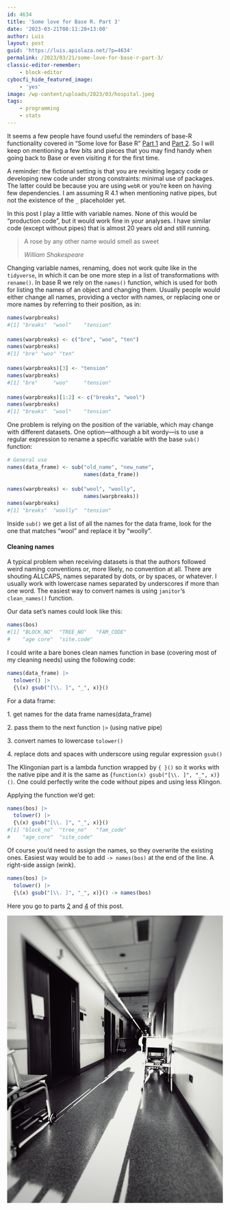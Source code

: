 ```yaml
---
id: 4634
title: 'Some love for Base R. Part 3'
date: '2023-03-21T08:11:28+13:00'
author: Luis
layout: post
guid: 'https://luis.apiolaza.net/?p=4634'
permalink: /2023/03/21/some-love-for-base-r-part-3/
classic-editor-remember:
    - block-editor
cybocfi_hide_featured_image:
    - 'yes'
image: /wp-content/uploads/2023/03/hospital.jpeg
tags:
    - programming
    - stats
---
```


It seems a few people have found useful the reminders of base-R functionality covered in “Some love for Base R” [Part 1](https://luis.apiolaza.net/2023/03/18/some-love-for-base-r-part-1/) and [Part 2](https://luis.apiolaza.net/2023/03/18/some-love-for-base-r-part-2/). So I will keep on mentioning a few bits and pieces that you may find handy when going back to Base or even visiting it for the first time.

A reminder: the fictional setting is that you are revisiting legacy code or developing new code under strong constraints: minimal use of packages. The latter could be because you are using `webR` or you’re keen on having few dependencies. I am assuming R 4.1 when mentioning native pipes, but not the existence of the `_` placeholder yet.

In this post I play a little with variable names. None of this would be “production code”, but it would work fine in your analyses. I have similar code (except without pipes) that is almost 20 years old and still running.

> A rose by any other name would smell as sweet
> 
> <cite>William Shakespeare</cite>

Changing variable names, renaming, does not work quite like in the `tidyverse`, in which it can be one more step in a list of transformations with `rename()`. In base R we rely on the `names()` function, which is used for both for listing the names of an object and changing them. Usually people would either change all names, providing a vector with names, or replacing one or more names by referring to their position, as in:

```R
names(warpbreaks)
#[1] "breaks"  "wool"    "tension"

names(warpbreaks) <- c("bre", "woo", "ten")
names(warpbreaks)
#[1] "bre" "woo" "ten"

names(warpbreaks)[3] <- "tension"
names(warpbreaks)
#[1] "bre"     "woo"     "tension"

names(warpbreaks)[1:2] <- c("breaks", "wool")
names(warpbreaks)
#[1] "breaks"  "wool"    "tension"
```

One problem is relying on the position of the variable, which may change with different datasets. One option—although a bit wordy—is to use a regular expression to rename a specific variable with the base `sub()` function:

```R
# General use
names(data_frame) <- sub("old_name", "new_name", 
                         names(data_frame))

names(warpbreaks) <- sub("wool", "woolly", 
                         names(warpbreaks))
names(warpbreaks)
#[1] "breaks"  "woolly"  "tension"
```

Inside `sub()` we get a list of all the names for the data frame, look for the one that matches “wool” and replace it by “woolly”.

#### Cleaning names

A typical problem when receiving datasets is that the authors followed weird naming conventions or, more likely, no convention at all. There are shouting ALLCAPS, names separated by dots, or by spaces, or whatever. I usually work with lowercase names separated by underscores if more than one word. The easiest way to convert names is using `janitor`‘s `clean_names()` function.

Our data set’s names could look like this:

```R
names(bos)
#[1] "BLOCK_NO"  "TREE_NO"   "FAM_CODE"  
#    "age core"  "site.code"
```

I could write a bare bones clean names function in base (covering most of my cleaning needs) using the following code:

```R
names(data_frame) |> 
  tolower() |> 
  {\(x) gsub("[\\. ]", "_", x)}()
```

For a data frame:

1\. get names for the data frame names(data\_frame)

2\. pass them to the next function `|>` (using native pipe)

3\. convert names to lowercase `tolower()`

4\. replace dots and spaces with underscore using regular expression `gsub()`

The Klingonian part is a lambda function wrapped by `{ }()` so it works with the native pipe and it is the same as {`function(x) gsub("[\\. ]", "_", x)}()`. One could perfectly write the code without pipes and using less Klingon.

Applying the function we’d get:

```R
names(bos) |> 
  tolower() |> 
  {\(x) gsub("[\\. ]", "_", x)}()
#[1] "block_no"  "tree_no"   "fam_code"  
#    "age_core"  "site_code"
```

Of course you’d need to assign the names, so they overwrite the existing ones. Easiest way would be to add `-> names(bos)` at the end of the line. A right-side assign (wink).

```R
names(bos) |> 
  tolower() |> 
  {\(x) gsub("[\\. ]", "_", x)}() -> names(bos)
```

Here you go to parts [2](/2023/03/18/some-love-for-base-r-part-2/) and [4](/2023/04/15/some-love-for-base-r-part-4/) of this post.

![Hospital hallway.](/assets/images/hospital.jpeg)